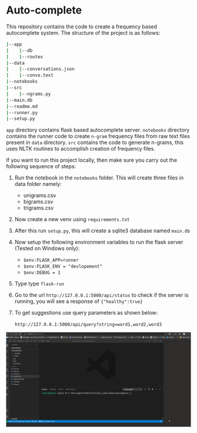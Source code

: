 # Auto-complete
This repository contains the code to create a frequency based autocomplete system. The structure of the project is as follows:

```bash
|--app
|    |--db
|    |--routes
|--data   
|    |--conversations.json
|    |--convo.text
|--notebooks
|--src
|    |--ngrams.py
|--main.db
|--readme.md
|--runner.py
|--setup.py
```
`app` directory contains flask based autocomplete server. `notebooks` directory contains the runner code to create `n-gram` frequency files from raw text files present in `data` directory. `src` contains the code to generate n-grams, this uses NLTK routines to accomplish creation of frequency files.

If you want to run this project locally, then make sure you carry out the following sequence of steps:

1. Run the notebook in the `notebooks` folder. This will create three files in data folder namely:
   - unigrams.csv
   -  bigrams.csv
   - trigrams.csv
2. Now create a new venv using `requirements.txt`
3. After this run `setup.py`, this will create a sqlite3 database named `main.db`
4. Now setup the following environment variables to run the flask server (Tested on Windows only):
   - `$env:FLASK_APP=runner`
   - `$env:FLASK_ENV = "devlopement"`
   - `$env:DEBUG = 1`
5. Type type `flask-run`
6. Go to the url `http://127.0.0.1:5000/api/status` to check if the server is running, you will see a response of `{"healthy":true}`
7. To get suggestions use query parameters as shown below:
   
   `http://127.0.0.1:5000/api/query?string=word1,word2,word3`

![](intro.gif)
